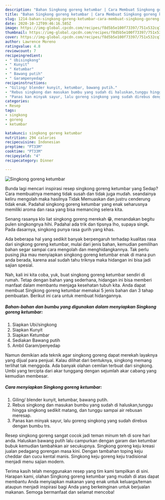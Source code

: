 ```yaml
---
description: "Bahan Singkong goreng ketumbar | Cara Membuat Singkong goreng ketumbar Yang Lezat"
title: "Bahan Singkong goreng ketumbar | Cara Membuat Singkong goreng ketumbar Yang Lezat"
slug: 1214-bahan-singkong-goreng-ketumbar-cara-membuat-singkong-goreng-ketumbar-yang-lezat
date: 2020-10-12T09:46:16.585Z
image: https://img-global.cpcdn.com/recipes/f8d5b5e100f73397/751x532cq70/singkong-goreng-ketumbar-foto-resep-utama.jpg
thumbnail: https://img-global.cpcdn.com/recipes/f8d5b5e100f73397/751x532cq70/singkong-goreng-ketumbar-foto-resep-utama.jpg
cover: https://img-global.cpcdn.com/recipes/f8d5b5e100f73397/751x532cq70/singkong-goreng-ketumbar-foto-resep-utama.jpg
author: Lawrence Moreno
ratingvalue: 4.8
reviewcount: 7
recipeingredient:
- " Ubisingkong"
- " Kunyit"
- " Ketumbar"
- " Bawang putih"
- " Garampenyedap"
recipeinstructions:
- "Giling/ blender kunyit, ketumbar, bawang putih."
- "Rebus singkong dan masukan bumbu yang sudah di haluskan,tunggu hingga singkong sedikit matang, dan tunggu sampai air rebusan meresap."
- "Panas kan minyak sayur, lalu goreng singkong yang sudah direbus dengan bumbu trs."
categories:
- Resep
tags:
- singkong
- goreng
- ketumbar

katakunci: singkong goreng ketumbar 
nutrition: 294 calories
recipecuisine: Indonesian
preptime: "PT33M"
cooktime: "PT33M"
recipeyield: "4"
recipecategory: Dinner

---
```



![Singkong goreng ketumbar](https://img-global.cpcdn.com/recipes/f8d5b5e100f73397/751x532cq70/singkong-goreng-ketumbar-foto-resep-utama.jpg)

Bunda lagi mencari inspirasi resep singkong goreng ketumbar yang Sedap? Cara membuatnya memang tidak susah dan tidak juga mudah. seandainya keliru mengolah maka hasilnya Tidak Memuaskan dan justru cenderung tidak enak. Padahal singkong goreng ketumbar yang enak seharusnya memiliki aroma dan rasa yang bisa memancing selera kita.

Senang rasanya klo liat singkong goreng merekah 😁, menandakan begitu pulen singkongnya hihi. Padahal ada trik dan tipsnya lho, supaya singk. Pada dasarnya, singkong punya rasa gurih yang khas.

Ada beberapa hal yang sedikit banyak berpengaruh terhadap kualitas rasa dari singkong goreng ketumbar, mulai dari jenis bahan, kemudian pemilihan bahan segar sampai cara mengolah dan menghidangkannya. Tak perlu pusing jika mau menyiapkan singkong goreng ketumbar enak di mana pun anda berada, karena asal sudah tahu triknya maka hidangan ini bisa jadi sajian spesial.


Nah, kali ini kita coba, yuk, buat singkong goreng ketumbar sendiri di rumah. Tetap dengan bahan yang sederhana, hidangan ini bisa memberi manfaat dalam membantu menjaga kesehatan tubuh kita. Anda dapat membuat Singkong goreng ketumbar memakai 5 jenis bahan dan 3 tahap pembuatan. Berikut ini cara untuk membuat hidangannya.

<!--inarticleads1-->

##### Bahan-bahan dan bumbu yang digunakan dalam menyiapkan Singkong goreng ketumbar:

1. Siapkan  Ubi/singkong
1. Siapkan  Kunyit
1. Siapkan  Ketumbar
1. Sediakan  Bawang putih
1. Ambil  Garam/penyedap


Namun demikian ada teknik agar singkong goreng dapat merekah layaknya yang dijual para penjual. Kalau dilihat dari bentuknya, singkong memang terlihat tak menggoda. Ada banyak olahan cemilan terbuat dari singkong. Umbi yang tercipta dari akar tunggang dengan sejumlah akar cabang yang kemudian membesar. 

<!--inarticleads2-->

##### Cara menyiapkan Singkong goreng ketumbar:

1. Giling/ blender kunyit, ketumbar, bawang putih.
1. Rebus singkong dan masukan bumbu yang sudah di haluskan,tunggu hingga singkong sedikit matang, dan tunggu sampai air rebusan meresap.
1. Panas kan minyak sayur, lalu goreng singkong yang sudah direbus dengan bumbu trs.


Resep singkong goreng sangat cocok jadi teman minum teh di sore hari anda. Haluskan bawang putih lalu campurkan dengan garam dan ketumbar bubuk kemudian tambahkan air secukupnya. Singkong goreng keju kreasi jualan pedagang gorengan masa kini. Dengan tambahan toping keju cheddar dan cucu kental manis. Singkong keju goreng keju tradisional menjadi menu sajian modern. 

Terima kasih telah menggunakan resep yang tim kami tampilkan di sini. Harapan kami, olahan Singkong goreng ketumbar yang mudah di atas dapat membantu Anda menyiapkan makanan yang enak untuk keluarga/teman ataupun menjadi inspirasi bagi Anda yang berkeinginan untuk berjualan makanan. Semoga bermanfaat dan selamat mencoba!
